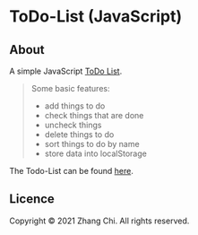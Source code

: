 # ToDo-List (JavaScript)

## About
A simple JavaScript [ToDo List](https://zcmcxm.github.io/zc.langelaw/toDoList/).
> Some basic features:
> - add things to do
> - check things that are done
> - uncheck things
> - delete things to do
> - sort things to do by name
> - store data into localStorage

The Todo-List can be found [here](https://zcmcxm.github.io/zc.langelaw/toDoList/).

## Licence
Copyright © 2021 Zhang Chi. All rights reserved.
